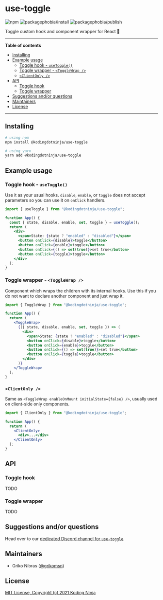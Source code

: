 <!-- markdownlint-disable MD033 MD036 MD041 -->

# use-toggle

![npm](https://badgen.net/npm/v/@kodingdotninja/use-toggle)
![packagephobia/install](https://badgen.net/packagephobia/install/@kodingdotninja/use-toggle)
![packagephobia/publish](https://badgen.net/packagephobia/publish/@kodingdotninja/use-toggle)

Toggle custom hook and component wrapper for React 🔦

---

**Table of contents**

- [Installing](#installing)
- [Example usage](#example-usage)
  - [Toggle hook - `useToggle()`](#toggle-hook---usetoggle)
  - [Toggle wrapper - `<ToggleWrap />`](#toggle-wrapper---togglewrap-)
  - [`<ClientOnly />`](#clientonly-)
- [API](#api)
  - [Toggle hook](#toggle-hook)
  - [Toggle wrapper](#toggle-wrapper)
- [Suggestions and/or questions](#suggestions-andor-questions)
- [Maintainers](#maintainers)
- [License](#license)

---

## Installing

```sh
# using npm
npm install @kodingdotninja/use-toggle

# using yarn
yarn add @kodingdotninja/use-toggle
```

## Example usage

### Toggle hook - `useToggle()`

Use it as your usual hooks. `disable`, `enable`, or `toggle` does not accept parameters so you can use it on `onClick` handlers.

```jsx
import { useToggle } from "@kodingdotninja/use-toggle";

function App() {
  const { state, disable, enable, set, toggle } = useToggle();
  return (
    <div>
      <span>State: {state ? "enabled" : "disabled"}</span>
      <button onClick={disable}>toggle</button>
      <button onClick={enable}>toggle</button>
      <button onClick={() => set(true)}>set true</button>
      <button onClick={toggle}>toggle</button>
    </div>
  );
}
```

### Toggle wrapper - `<ToggleWrap />`

Component which wraps the children with its internal hooks. Use this if you do not want to declare another component and just wrap it.

```jsx
import { ToggleWrap } from "@kodingdotninja/use-toggle";

function App() {
  return (
    <ToggleWrap>
      {({ state, disable, enable, set, toggle }) => (
        <div>
          <span>State: {state ? "enabled" : "disabled"}</span>
          <button onClick={disable}>toggle</button>
          <button onClick={enable}>toggle</button>
          <button onClick={() => set(true)}>set true</button>
          <button onClick={toggle}>toggle</button>
        </div>
      )}
    </ToggleWrap>
  );
}
```

### `<ClientOnly />`

Same as `<ToggleWrap enableOnMount initialState={false} />`, usually used on client-side only components.

```jsx
import { ClientOnly } from "@kodingdotninja/use-toggle";

function App() {
  return (
    <ClientOnly>
      <div>...</div>
    </ClientOnly>
  );
}
```

## API

### Toggle hook

TODO

### Toggle wrapper

TODO

## Suggestions and/or questions

Head over to our [dedicated Discord channel for `use-toggle`](https://discord.gg/KsHtDasn7e).

## Maintainers

- Griko Nibras ([@grikomsn](https://github.com/grikomsn))

## License

[MIT License, Copyright (c) 2021 Koding Ninja](./LICENSE)
